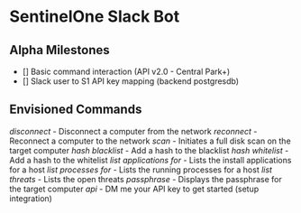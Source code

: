 # SentinelOne Slack Bot

## Alpha Milestones

- [] Basic command interaction (API v2.0 - Central Park+)
- [] Slack user to S1 API key mapping (backend postgresdb)

## Envisioned Commands

*disconnect <hostname>* - Disconnect a computer from the network
*reconnect <hostname>* - Reconnect a computer to the network
*scan <hostname>* - Initiates a full disk scan on the target computer
*hash blacklist <hash> <os> <description>* - Add a hash to the blacklist
*hash whitelist <hash> <os> <description>* - Add a hash to the whitelist
*list applications for <hostname>* - Lists the install applications for a host
*list processes for <hostname>* - Lists the running processes for a host
*list threats* - Lists the open threats
*passphrase <hostname>* - Displays the passphrase for the target computer
*api <key>* - DM me your API key to get started (setup integration)
